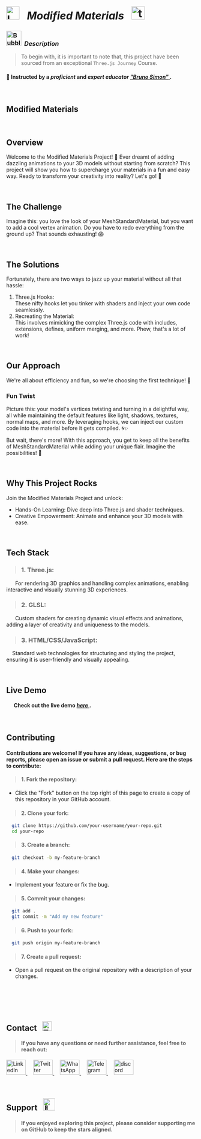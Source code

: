 # <img src="https://raw.githubusercontent.com/Tarikul-Islam-Anik/Telegram-Animated-Emojis/main/Objects/Laptop.webp" alt="Laptop" width="35" /> &nbsp; _Modified Materials_ &nbsp; <img src="https://skillicons.dev/icons?i=threejs" height="35" alt="threejs logo"  />  

<!----------------------------------------- Description ---------------------------------------->
### <img src="https://raw.githubusercontent.com/Tarikul-Islam-Anik/Animated-Fluent-Emojis/master/Emojis/Symbols/Bubbles.png" alt="Bubbles" width="40" height="40" />&nbsp; _Description_

> To begin with, it is important to note that, this project have been sourced from an exceptional `Three.js Journey` Course. <br/>
 
#### 👤 Instructed by a _proficient_ and _expert educator_ <a href="https://threejs-journey.com/" target="_blank"> _"Bruno Simon"_ </a>. 

 <br/>


## Modified Materials
<!--------- Video --------->



<br/> 

## Overview
Welcome to the Modified Materials Project! 🚀 Ever dreamt of adding dazzling animations to your 3D models without starting from scratch? This project will show you how to supercharge your materials in a fun and easy way. Ready to transform your creativity into reality? Let's go! 🌟

<br/>

## The Challenge
Imagine this: you love the look of your MeshStandardMaterial, but you want to add a cool vertex animation. Do you have to redo everything from the ground up? That sounds exhausting! 😱

<br/>

## The Solutions
Fortunately, there are two ways to jazz up your material without all that hassle:
1. Three.js Hooks: <br/> These nifty hooks let you tinker with shaders and inject your own code seamlessly.
2. Recreating the Material: <br/> This involves mimicking the complex Three.js code with includes, extensions, defines, uniform merging, and more. Phew, that's a lot of work!

<br/>

## Our Approach
We're all about efficiency and fun, so we're choosing the first technique! 🎉 <br/>

### Fun Twist
Picture this: your model's vertices twisting and turning in a delightful way, all while maintaining the default features like light, shadows, textures, normal maps, and more. By leveraging hooks, we can inject our custom code into the material before it gets compiled. 🌀✨ <br/>

But wait, there's more! With this approach, you get to keep all the benefits of MeshStandardMaterial while adding your unique flair. Imagine the possibilities! 🌈

<br/>

## Why This Project Rocks
Join the Modified Materials Project and unlock:
  - Hands-On Learning: Dive deep into Three.js and shader techniques.
  - Creative Empowerment: Animate and enhance your 3D models with ease.

<br/>


## Tech Stack
> ### 1. Three.js:  <br/>
&nbsp;&nbsp;&nbsp;&nbsp;&nbsp; For rendering 3D graphics and handling complex animations, enabling interactive and visually stunning 3D experiences.
> ### 2. GLSL: <br/>
&nbsp;&nbsp;&nbsp;&nbsp;&nbsp; Custom shaders for creating dynamic visual effects and animations, adding a layer of creativity and uniqueness to the models.

> ### 3. HTML/CSS/JavaScript: <br/>
&nbsp;&nbsp;&nbsp; Standard web technologies for structuring and styling the project, ensuring it is user-friendly and visually appealing.

<br/>

## Live Demo
#### &nbsp;&nbsp;&nbsp;&nbsp;&nbsp; Check out the live demo <a href="" target="_blank"> _here_ </a>.


<br/>


## Contributing
#### Contributions are welcome! If you have any ideas, suggestions, or bug reports, please open an issue or submit a pull request. Here are the steps to contribute:

> #### 1. Fork the repository:
  + Click the "Fork" button on the top right of this page to create a copy of this repository in your GitHub account.

> #### 2. Clone your fork:
```bash
  git clone https://github.com/your-username/your-repo.git
  cd your-repo
```

> #### 3. Create a branch:
```bash
  git checkout -b my-feature-branch
```

> #### 4. Make your changes:
 + Implement your feature or fix the bug.

> #### 5. Commit your changes:
```bash
  git add .
  git commit -m "Add my new feature"
```

> #### 6. Push to your fork:
```bash
  git push origin my-feature-branch
```

> #### 7. Create a pull request:
  + Open a pull request on the original repository with a description of your changes.


<br/><br/><br/><br/>


## Contact &nbsp; <img src="https://raw.githubusercontent.com/Tarikul-Islam-Anik/Animated-Fluent-Emojis/master/Emojis/Objects/Telephone%20Receiver.png" alt="Telephone Receiver" width="25" height="25" />
> #### If you have any questions or need further assistance, feel free to reach out:
<p align="left">
  <a href="https://www.linkedin.com/in/shahramshakiba/" target="_blank">
    <img src="https://raw.githubusercontent.com/maurodesouza/profile-readme-generator/master/src/assets/icons/social/linkedin/default.svg" width="52" height="40" alt="LinkedIn logo" />
  </a> &nbsp;  &nbsp;

   <a href="https://twitter.com/ShahramShakibaa" target="_blank">
    <img src="https://raw.githubusercontent.com/maurodesouza/profile-readme-generator/master/src/assets/icons/social/twitter/default.svg" width="52" height="40" alt="Twitter logo" />
  </a> &nbsp; &nbsp;
  
  <a href="https://wa.me/message/LM2IMM3ABZ7ZM1" target="_blank">
    <img src="https://raw.githubusercontent.com/maurodesouza/profile-readme-generator/master/src/assets/icons/social/whatsapp/default.svg" width="52" height="40" alt="WhatsApp logo" />
  </a> &nbsp; &nbsp;
  
  <a href="https://t.me/ShahramShakibaa" target="_blank">
    <img src="https://raw.githubusercontent.com/maurodesouza/profile-readme-generator/master/src/assets/icons/social/telegram/default.svg" width="52" height="40" alt="Telegram logo" />
  </a> &nbsp; &nbsp;

  <a href="https://discordapp.com/shahram.shakiba/1250726034458808382" target="_blank">
    <img src="https://raw.githubusercontent.com/maurodesouza/profile-readme-generator/master/src/assets/icons/social/discord/default.svg" width="52" height="40" alt="discord logo"  />
  </a>
</p>


<br/>


## Support &nbsp; <img src="https://fonts.gstatic.com/s/e/notoemoji/latest/1f48e/512.gif" alt="💎" width="32" height="32">
> #### If you enjoyed exploring this project, please consider supporting me on GitHub to keep the stars aligned.

<br/>
